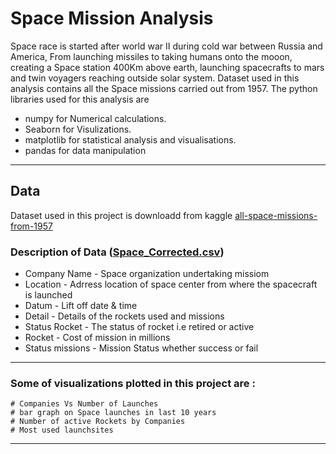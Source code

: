 # Space Mission Analysis
Space race is started after world war II during cold war between Russia and America, From launching missiles to taking humans onto the mooon, creating a Space station 400Km above earth, launching spacecrafts to mars and twin voyagers reaching outside solar system.
Dataset used in this analysis contains all the Space missions carried out from 1957. The python libraries used for this analysis are

- numpy for Numerical calculations.
- Seaborn for Visulizations.
- matplotlib for statistical analysis and visualisations.
- pandas for data manipulation
---
## Data
Dataset used in this project is downloadd from kaggle 
[all-space-missions-from-1957](https://www.kaggle.com/agirlcoding/all-space-missions-from-1957)

### Description of Data ([Space_Corrected.csv](https://github.com/ganeshchennuri/space-mission-analysis/blob/master/all-space-missions-from-1957/Space_Corrected.csv))

- Company Name - Space organization undertaking missiom
- Location - Adrress location of space center from where the spacecraft is launched
- Datum - Lift off date & time
- Detail - Details of the rockets used and missions
- Status Rocket - The status of rocket i.e retired or active
- Rocket - Cost of mission in millions
- Status missions - Mission Status whether success or fail
---
### Some of visualizations plotted in this project are :

    # Companies Vs Number of Launches
    # bar graph on Space launches in last 10 years
    # Number of active Rockets by Companies
    # Most used launchsites
---
